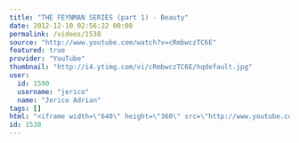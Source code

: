 ```yaml
---
title: "THE FEYNMAN SERIES (part 1) - Beauty"
date: 2012-12-10 02:56:22 00:00
permalink: /videos/1538
source: "http://www.youtube.com/watch?v=cRmbwczTC6E"
featured: true
provider: "YouTube"
thumbnail: "http://i4.ytimg.com/vi/cRmbwczTC6E/hqdefault.jpg"
user:
  id: 1590
  username: "jerico"
  name: "Jerico Adrian"
tags: []
html: "<iframe width=\"640\" height=\"360\" src=\"http://www.youtube.com/embed/cRmbwczTC6E?wmode=transparent&fs=1&feature=oembed\" frameborder=\"0\" allowfullscreen></iframe>"
id: 1538
---
```


